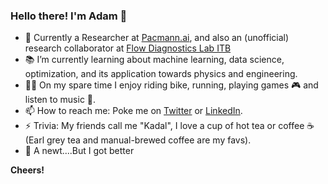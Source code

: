 ### Hello there! I'm Adam 👋

- 🔭 Currently a Researcher at [Pacmann.ai](https://pacmann.ai/), and also an (unofficial) research collaborator at [Flow Diagnostics Lab ITB](https://flowdiagnostics.ftmd.itb.ac.id/)
- :books: I’m currently learning about machine learning, data science, optimization, and its application towards physics and engineering.
- :biking_man: On my spare time I enjoy riding bike, running, playing games :video_game: and listen to music :musical_note:.
- 📫 How to reach me: Poke me on [Twitter](https://twitter.com/kadalghifari) or [LinkedIn](https://www.linkedin.com/in/ghifariadamf/).
- ⚡ Trivia: My friends call me "Kadal", I love a cup of hot tea or coffee :coffee: (Earl grey tea and manual-brewed coffee are my favs).
- :lizard: A newt....But I got better 

**Cheers!**
